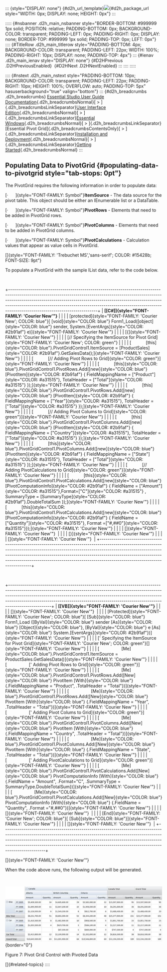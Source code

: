 ::: {style="DISPLAY: none"}
[](ms-xhelp:///?Id=d2h_url_template){#d2h_url_template}![](!package_url!){#d2h_package_url style="WIDTH: 0px; DISPLAY: none; HEIGHT: 0px"}
:::

::::: {#nsbanner .d2h_main_nsbanner style="BORDER-BOTTOM: #999999 1px solid; POSITION: relative; PADDING-BOTTOM: 0px; BACKGROUND-COLOR: transparent; PADDING-LEFT: 0px; PADDING-RIGHT: 0px; DISPLAY: none; BORDER-TOP: #999999 1px solid; PADDING-TOP: 0px; LEFT: 0px"}
:::: {#TitleRow .d2h_main_titlerow style="PADDING-BOTTOM: 4px; BACKGROUND-COLOR: transparent; PADDING-LEFT: 22px; WIDTH: 100%; PADDING-RIGHT: 10px; DISPLAY: none; PADDING-TOP: 4px"}
::: {#ienav .d2h_main_ienav style="DISPLAY: none"}
[](ms-xhelp:///?Id=6fb164e1-84d1-402c-b121-51f255016343){#D2HPrevious .D2HPreviousEnabled}  [](ms-xhelp:///?Id=47b7f326-6fc1-4d4d-8224-417cfa365f89){#D2HNext .D2HNextEnabled}
:::
::::
:::::

:::: {#nstext .d2h_main_nstext style="PADDING-BOTTOM: 10px; BACKGROUND-COLOR: transparent; PADDING-LEFT: 22px; PADDING-RIGHT: 10px; HEIGHT: 100%; OVERFLOW: auto; PADDING-TOP: 5px" hasuserbackground="true" valign="bottom"}
::: {#d2h_breadcrumbs .d2h_breadcrumbs}
[Essential Studio User Guide Documentation](ms-xhelp:///?Id=12457748-09e3-4d74-a240-8e049cedf030){.d2h_breadcrumbsNormal}[ \> ]{.d2h_breadcrumbsLinkSeparator}[User Interface Edition](ms-xhelp:///?Id=c29296b7-531c-413b-a0ec-488ca1f7f669){.d2h_breadcrumbsNormal}[ \> ]{.d2h_breadcrumbsLinkSeparator}[Essential Windows](ms-xhelp:///?Id=e60759d8-47a4-4570-9d7a-16a68d63f2ea){.d2h_breadcrumbsNormal}[ \> ]{.d2h_breadcrumbsLinkSeparator}[Essential Pivot Grid]{.d2h_breadcrumbsContentsOnly}[ \> ]{.d2h_breadcrumbsLinkSeparator}[Installation and Deployment](ms-xhelp:///?Id=de8e8ba5-5ab5-40b8-9195-9f26c729e7a2){.d2h_breadcrumbsNormal}[ \> ]{.d2h_breadcrumbsLinkSeparator}[Getting Started](ms-xhelp:///?Id=c7067d45-1ede-4998-9adf-01fb91a67226){.d2h_breadcrumbsNormal}
:::

## Populating Data to PivotGrid {#populating-data-to-pivotgrid style="tab-stops: 0pt"}

The PivotGrid requires the following information in order to populate data:

[·      ]{style="FONT-FAMILY: Symbol"}**ItemSource** - The data source for the pivot table. This object should be either an IEnumerable list or a DataTable.

[·      ]{style="FONT-FAMILY: Symbol"}**PivotRows** - Elements that need to be added in PivotGrid rows.

[·      ]{style="FONT-FAMILY: Symbol"}**PivotColumns** - Elements that need to be added in PivotGrid columns.

[·      ]{style="FONT-FAMILY: Symbol"}**PivotCalculations** - Calculation values that appear as value cells in PivotGrid.

[]{style="FONT-FAMILY: 'Trebuchet MS','sans-serif'; COLOR: #15428b; FONT-SIZE: 9pt"} 

To populate a PivotGrid with the sample IList data, refer to the code below.

 

+--------------------------------------------------------------------------------------------------------------------------------------------------------------------------------------------------------------------------------------------------------------------------------------------------------------------------------------------------------------------+
| **[\[C#\]]{style="FONT-FAMILY: 'Courier New'"}**                                                                                                                                                                                                                                                                                                                   |
|                                                                                                                                                                                                                                                                                                                                                                    |
| [protected]{style="FONT-FAMILY: 'Courier New'; COLOR: blue"}[ [void]{style="COLOR: blue"} Form1_Load([object]{style="COLOR: blue"} sender, System.[EventArgs]{style="COLOR: #2b91af"} e)]{style="FONT-FAMILY: 'Courier New'"}                                                                                                                                      |
|                                                                                                                                                                                                                                                                                                                                                                    |
| [{]{style="FONT-FAMILY: 'Courier New'"}                                                                                                                                                                                                                                                                                                                            |
|                                                                                                                                                                                                                                                                                                                                                                    |
| [// Specifying the ItemSource for Pivot Grid]{style="FONT-FAMILY: 'Courier New'; COLOR: green"}                                                                                                                                                                                                                                                                    |
|                                                                                                                                                                                                                                                                                                                                                                    |
| [            [this]{style="COLOR: blue"}.PivotGridControl1.ItemSource = [ProductSales]{style="COLOR: #2b91af"}.GetSalesData();]{style="FONT-FAMILY: 'Courier New'"}                                                                                                                                                                                                |
|                                                                                                                                                                                                                                                                                                                                                                    |
| [            [// Adding Pivot Rows to Grid]{style="COLOR: green"}]{style="FONT-FAMILY: 'Courier New'"}                                                                                                                                                                                                                                                             |
|                                                                                                                                                                                                                                                                                                                                                                    |
| [            [this]{style="COLOR: blue"}.PivotGridControl1.PivotRows.Add([new]{style="COLOR: blue"} [PivotItem]{style="COLOR: #2b91af"} { FieldMappingName = [\"Product\"]{style="COLOR: #a31515"}, TotalHeader = [\"Total\"]{style="COLOR: #a31515"} });]{style="FONT-FAMILY: 'Courier New'"}                                                                     |
|                                                                                                                                                                                                                                                                                                                                                                    |
| [            [this]{style="COLOR: blue"}.PivotGridControl1.PivotRows.Add([new]{style="COLOR: blue"} [PivotItem]{style="COLOR: #2b91af"} { FieldMappingName = [\"Year\"]{style="COLOR: #a31515"}, TotalHeader = [\"Total\"]{style="COLOR: #a31515"} });]{style="FONT-FAMILY: 'Courier New'"}                                                                        |
|                                                                                                                                                                                                                                                                                                                                                                    |
| [            [// Adding Pivot Colums to Grid]{style="COLOR: green"}]{style="FONT-FAMILY: 'Courier New'"}                                                                                                                                                                                                                                                           |
|                                                                                                                                                                                                                                                                                                                                                                    |
| [            [this]{style="COLOR: blue"}.PivotGridControl1.PivotColumns.Add([new]{style="COLOR: blue"} [PivotItem]{style="COLOR: #2b91af"} { FieldMappingName = [\"Country\"]{style="COLOR: #a31515"}, TotalHeader = [\"Total\"]{style="COLOR: #a31515"} });]{style="FONT-FAMILY: 'Courier New'"}                                                                  |
|                                                                                                                                                                                                                                                                                                                                                                    |
| [            [this]{style="COLOR: blue"}.PivotGridControl1.PivotColumns.Add([new]{style="COLOR: blue"} [PivotItem]{style="COLOR: #2b91af"} { FieldMappingName = [\"State\"]{style="COLOR: #a31515"}, TotalHeader = [\"Total\"]{style="COLOR: #a31515"} });]{style="FONT-FAMILY: 'Courier New'"}                                                                    |
|                                                                                                                                                                                                                                                                                                                                                                    |
| [            [// Adding PivotCalculations to Grid]{style="COLOR: green"}]{style="FONT-FAMILY: 'Courier New'"}                                                                                                                                                                                                                                                      |
|                                                                                                                                                                                                                                                                                                                                                                    |
| [            [this]{style="COLOR: blue"}.PivotGridControl1.PivotCalculations.Add([new]{style="COLOR: blue"} [PivotComputationInfo]{style="COLOR: #2b91af"} { FieldName = [\"Amount\"]{style="COLOR: #a31515"},Format=[\"C\"]{style="COLOR: #a31515"} , SummaryType = [SummaryType]{style="COLOR: #2b91af"}.DoubleTotalSum });]{style="FONT-FAMILY: 'Courier New'"} |
|                                                                                                                                                                                                                                                                                                                                                                    |
| [            [this]{style="COLOR: blue"}.PivotGridControl1.PivotCalculations.Add([new]{style="COLOR: blue"} [PivotComputationInfo]{style="COLOR: #2b91af"} { FieldName = [\"Quantity\"]{style="COLOR: #a31515"}, Format =[\"#,##0\"]{style="COLOR: #a31515"}});]{style="FONT-FAMILY: 'Courier New'"}                                                               |
|                                                                                                                                                                                                                                                                                                                                                                    |
| []{style="FONT-FAMILY: 'Courier New'"}                                                                                                                                                                                                                                                                                                                             |
|                                                                                                                                                                                                                                                                                                                                                                    |
| [}]{style="FONT-FAMILY: 'Courier New'"}                                                                                                                                                                                                                                                                                                                            |
|                                                                                                                                                                                                                                                                                                                                                                    |
| []{style="FONT-FAMILY: 'Courier New'"}                                                                                                                                                                                                                                                                                                                             |
+--------------------------------------------------------------------------------------------------------------------------------------------------------------------------------------------------------------------------------------------------------------------------------------------------------------------------------------------------------------------+

 

+---------------------------------------------------------------------------------------------------------------------------------------------------------------------------------------------------------------------------------------------------------------------------------------------------------------------------------------------+
| **[\[VB\]]{style="FONT-FAMILY: 'Courier New'"}**                                                                                                                                                                                                                                                                                            |
|                                                                                                                                                                                                                                                                                                                                             |
| []{style="FONT-FAMILY: 'Courier New'"}                                                                                                                                                                                                                                                                                                      |
|                                                                                                                                                                                                                                                                                                                                             |
| [Protected]{style="FONT-FAMILY: 'Courier New'; COLOR: blue"}[ [Sub]{style="COLOR: blue"} Form1_Load ([ByVal]{style="COLOR: blue"} sender [As]{style="COLOR: blue"} [Object]{style="COLOR: blue"}, [ByVal]{style="COLOR: blue"} e [As]{style="COLOR: blue"} System.[EventArgs]{style="COLOR: #2b91af"})]{style="FONT-FAMILY: 'Courier New'"} |
|                                                                                                                                                                                                                                                                                                                                             |
| [\' Specifying the ItemSource for Pivot Grid]{style="FONT-FAMILY: 'Courier New'; COLOR: green"}[]{style="FONT-FAMILY: 'Courier New'"}                                                                                                                                                                                                       |
|                                                                                                                                                                                                                                                                                                                                             |
| [                  [Me]{style="COLOR: blue"}.PivotGridControl1.ItemSource = ProductSales.GetSalesData()]{style="FONT-FAMILY: 'Courier New'"}                                                                                                                                                                                                |
|                                                                                                                                                                                                                                                                                                                                             |
| [                  [\' Adding Pivot Rows to Grid]{style="COLOR: green"}]{style="FONT-FAMILY: 'Courier New'"}                                                                                                                                                                                                                                |
|                                                                                                                                                                                                                                                                                                                                             |
| [                  [Me]{style="COLOR: blue"}.PivotGridControl1.PivotRows.Add([New]{style="COLOR: blue"} PivotItem [With]{style="COLOR: blue"} {.FieldMappingName = \"Product\", .TotalHeader = \"Total\"})]{style="FONT-FAMILY: 'Courier New'"}                                                                                             |
|                                                                                                                                                                                                                                                                                                                                             |
| [                  [Me]{style="COLOR: blue"}.PivotGridControl1.PivotRows.Add([New]{style="COLOR: blue"} PivotItem [With]{style="COLOR: blue"} {.FieldMappingName = \"Year\", .TotalHeader = \"Total\"})]{style="FONT-FAMILY: 'Courier New'"}                                                                                                |
|                                                                                                                                                                                                                                                                                                                                             |
| [                  [\' Adding Pivot Colums to Grid]{style="COLOR: green"}]{style="FONT-FAMILY: 'Courier New'"}                                                                                                                                                                                                                              |
|                                                                                                                                                                                                                                                                                                                                             |
| [                  [Me]{style="COLOR: blue"}.PivotGridControl1.PivotColumns.Add([New]{style="COLOR: blue"} PivotItem [With]{style="COLOR: blue"} {.FieldMappingName = \"Country\", .TotalHeader = \"Total\"})]{style="FONT-FAMILY: 'Courier New'"}                                                                                          |
|                                                                                                                                                                                                                                                                                                                                             |
| [                  [Me]{style="COLOR: blue"}.PivotGridControl1.PivotColumns.Add([New]{style="COLOR: blue"} PivotItem [With]{style="COLOR: blue"} {.FieldMappingName = \"State\", .TotalHeader = \"Total\"})]{style="FONT-FAMILY: 'Courier New'"}                                                                                            |
|                                                                                                                                                                                                                                                                                                                                             |
| [                  [\' Adding PivotCalculations to Grid]{style="COLOR: green"}]{style="FONT-FAMILY: 'Courier New'"}                                                                                                                                                                                                                         |
|                                                                                                                                                                                                                                                                                                                                             |
| [                  [Me]{style="COLOR: blue"}.PivotGridControl1.PivotCalculations.Add([New]{style="COLOR: blue"} PivotComputationInfo [With]{style="COLOR: blue"} {.FieldName = \"Amount\", .Format=\"C\", .SummaryType = SummaryType.DoubleTotalSum})]{style="FONT-FAMILY: 'Courier New'"}                                                  |
|                                                                                                                                                                                                                                                                                                                                             |
| [                  [Me]{style="COLOR: blue"}.PivotGridControl1.PivotCalculations.Add([New]{style="COLOR: blue"} PivotComputationInfo [With]{style="COLOR: blue"} {.FieldName = \"Quantity\", .Format =\"#,##0\"})]{style="FONT-FAMILY: 'Courier New'"}                                                                                      |
|                                                                                                                                                                                                                                                                                                                                             |
| []{style="FONT-FAMILY: 'Courier New'"}                                                                                                                                                                                                                                                                                                      |
|                                                                                                                                                                                                                                                                                                                                             |
| [End]{style="FONT-FAMILY: 'Courier New'; COLOR: blue"}[ [Sub]{style="COLOR: blue"}]{style="FONT-FAMILY: 'Courier New'"}                                                                                                                                                                                                                     |
|                                                                                                                                                                                                                                                                                                                                             |
| []{style="FONT-FAMILY: 'Courier New'"}                                                                                                                                                                                                                                                                                                      |
+---------------------------------------------------------------------------------------------------------------------------------------------------------------------------------------------------------------------------------------------------------------------------------------------------------------------------------------------+

[]{style="FONT-FAMILY: 'Courier New'"} 

When the code above runs, the following output will be generated.

 

![](ImagesExt/image109_9.jpg){border="0"}

Figure 7: Pivot Grid Control with Pivoted Data

[]{#related-topics}
::::
